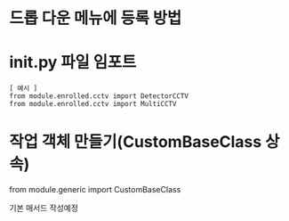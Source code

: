 # ############################
# 드롭 다운 메뉴에 등록 방법 #
# ############################


# __init__.py 파일 임포트
```
[ 예시 ] 
from module.enrolled.cctv import DetectorCCTV
from module.enrolled.cctv import MultiCCTV
```

# 작업 객체 만들기(CustomBaseClass 상속)
from module.generic import CustomBaseClass 

기본 매서드 작성예정


